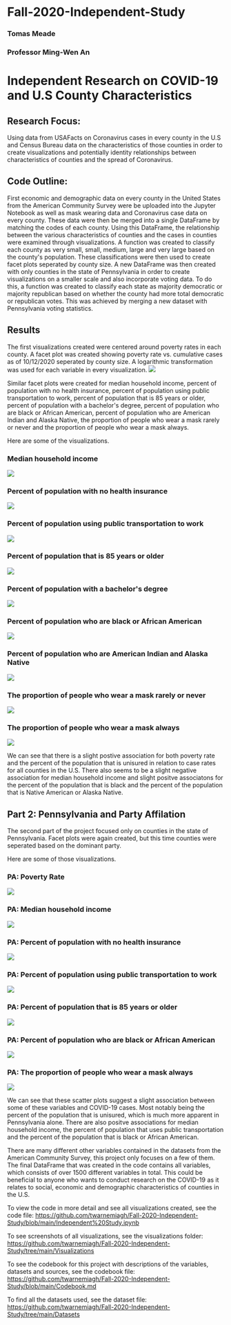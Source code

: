 # Fall-2020-Independent-Study
### Tomas Meade
### Professor Ming-Wen An
# Independent Research on COVID-19 and U.S County Characteristics

## Research Focus:
Using data from USAFacts on Coronavirus cases in every county in the U.S and Census Bureau data on the characteristics of those counties in order to create visualizations and potentially identity relationships between characteristics of counties and the spread of Coronavirus. 

## Code Outline:
First economic and demographic data on every county in the United States from the American Community Survey were be uploaded into the Jupyter Notebook as well as mask wearing data and Coronavirus case data on every county. These data were then be merged into a single DataFrame by matching the codes of each county. Using this DataFrame, the relationship between the various characteristics of counties and the cases in counties were examined through visualizations. A function was created to classify each county as very small, small, medium, large and very large based on the county's population. These classifications were then used to create facet plots seperated by county size. A new DataFrame was then created with only counties in the state of Pennsylvania in order to create visualizations on a smaller scale and also incorporate voting data. To do this, a function was created to classify each state as majority democratic or majority republican based on whether the county had more total democratic or republican votes. This was achieved by merging a new dataset with Pennsylvania voting statistics.

## Results
The first visualizations created were centered around poverty rates in each county. A facet plot was created showing poverty rate vs. cumulative cases as of 10/12/2020 seperated by county size. A logarithmic transformation was used for each variable in every visualization.
![](Visualizations/FacetPovRate.png)

Similar facet plots were created for median household income, percent of population with no health insurance, percent of population using public transportation to work, percent of population that is 85 years or older, percent of population with a bachelor's degree, percent of population who are black or African American, percent of population who are American Indian and Alaska Native, the proportion of people who wear a mask rarely or never and the proportion of people who wear a mask always.

Here are some of the visualizations.

### Median household income
![](Visualizations/FacetMedianIncome.png)

### Percent of population with no health insurance
![](Visualizations/FacetNoHealthIns.png)

### Percent of population using public transportation to work
![](Visualizations/FacetPublicTrans.png)

### Percent of population that is 85 years or older
![](Visualizations/FacetPopOver85.png)

### Percent of population with a bachelor's degree
![](Visualizations/FacetBachelorDegree.png)

### Percent of population who are black or African American
![](Visualizations/FacetAA.png)

### Percent of population who are American Indian and Alaska Native
![](Visualizations/FacetAIAN.png)

### The proportion of people who wear a mask rarely or never
![](Visualizations/FacetMaskRarelyNever.png)

### The proportion of people who wear a mask always
![](Visualizations/FacetMaskAlways.png)

We can see that there is a slight postive association for both poverty rate and the percent of the population that is unisured in relation to case rates for all counties in the U.S. There also seems to be a slight negative association for median household income and slight positve associatons for the percent of the population that is black and the percent of the population that is Native American or Alaska Native. 

## Part 2: Pennsylvania and Party Affilation
The second part of the project focused only on counties in the state of Pennsylvania. Facet plots were again created, but this time counties were seperated based on the dominant party.

Here are some of those visualizations.

### PA: Poverty Rate
![](Visualizations/PAFacetPovRate.png)

### PA: Median household income
![](Visualizations/PAFacetMedianIncome.png)

### PA: Percent of population with no health insurance
![](Visualizations/PAFacetNoHealthIns.png)

### PA: Percent of population using public transportation to work
![](Visualizations/PAFacetPublicTrans.png)

### PA: Percent of population that is 85 years or older
![](Visualizations/PAFacetPopOver85.png)

### PA: Percent of population who are black or African American
![](Visualizations/PAFacetAA.png)

### PA: The proportion of people who wear a mask always
![](Visualizations/PAFacetMaskAlways.png)


We can see that these scatter plots suggest a slight association between some of these variables and COVID-19 cases. Most notably being the percent of the population that is unisured, which is much more apparent in Pennsylvania alone. There are also positve associations for median household income, the percent of population that uses public transportation and the percent of the population that is black or African American. 

There are many different other variables contained in the datasets from the American Community Survey, this project only focuses on a few of them. The final DataFrame that was created in the code contains all variables, which consists of over 1500 different variables in total. This could be beneficial to anyone who wants to conduct research on the COVID-19 as it relates to social, economic and demographic characteristics of counties in the U.S. 

To view the code in more detail and see all visualizations created, see the code file: https://github.com/twarnemiagh/Fall-2020-Independent-Study/blob/main/Independent%20Study.ipynb

To see screenshots of all visualizations, see the visualizations folder: https://github.com/twarnemiagh/Fall-2020-Independent-Study/tree/main/Visualizations

To see the codebook for this project with descriptions of the variables, datasets and sources, see the codebook file: https://github.com/twarnemiagh/Fall-2020-Independent-Study/blob/main/Codebook.md

To find all the datasets used, see the dataset file: https://github.com/twarnemiagh/Fall-2020-Independent-Study/tree/main/Datasets 
